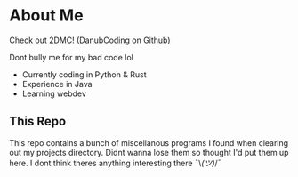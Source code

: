 # About Me


Check out 2DMC! (DanubCoding on Github)

Dont bully me for my bad code lol

- Currently coding in Python & Rust
- Experience in Java
- Learning webdev

## This Repo

This repo contains a bunch of miscellanous programs I found when clearing out my projects directory.
Didnt wanna lose them so thought I'd put them up here.
I dont think theres anything interesting there ¯\\_(ツ)_/¯
